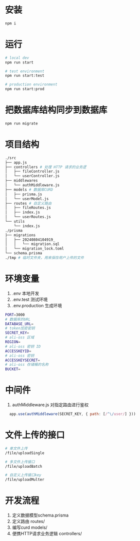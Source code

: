 # 安装
```bash
npm i
```

# 运行
```bash
# local dev
npm run start

# test environment
npm run start:test

# production environment
npm run start:prod
```

# 把数据库结构同步到数据库
```bash
npm run migrate
```

# 项目结构
```bash
./src
├── app.js
├── controllers # 处理 HTTP 请求的业务逻
│   ├── fileController.js
│   └── userController.js
├── middlewares
│   └── authMiddleware.js
├── models # 数据库CURD
│   ├── prisma.js
│   └── userModel.js
├── routes # 自定义路由
│   ├── fileRoutes.js
│   ├── index.js
│   └── userRoutes.js
└── utils
    └── index.js
./prisma
├── migrations
│   ├── 20240804104919_
│   │   └── migration.sql
│   └── migration_lock.toml
└── schema.prisma
./tmp # 临时文件夹，用来保存用户上传的文件
```

# 环境变量
1. .env 本地开发
2. .env.test 测试环境
3. .env.production 生成环境
```bash
PORT=3000
# 数据库的URL
DATABASE_URL=
# token加密密钥
SECRET_KEY=
# ali-oss 区域
REGION=
# ali-oss 密钥 ID
ACCESSKEYID=
# ali-oss 密钥
ACCESSKEYSECRET=
# ali-oss 存储桶的名称
BUCKET=
```

# 中间件
1. authMiddleware.js 对指定路由进行鉴权
```js
  app.use(authMiddleware(SECRET_KEY, { path: [/^\/user/] }))
```
# 文件上传的接口
```bash
# 单文件上传
/file/uploadSingle

# 多文件上传接口
/file/uploadBatch

# 自定义上传接口key
/file/uploadMulter
```

# 开发流程
1. 定义数据模型schema.prisma
2. 定义路由 routes/
3. 编写curd models/
4. 便携HTTP请求业务逻辑 controllers/


